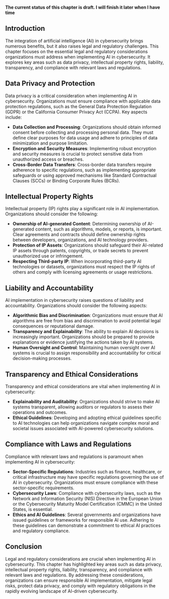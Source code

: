 **The current status of this chapter is draft. I will finish it later when I have time**

Introduction
------------

The integration of artificial intelligence (AI) in cybersecurity brings numerous benefits, but it also raises legal and regulatory challenges. This chapter focuses on the essential legal and regulatory considerations organizations must address when implementing AI in cybersecurity. It explores key areas such as data privacy, intellectual property rights, liability, transparency, and compliance with relevant laws and regulations.

Data Privacy and Protection
---------------------------

Data privacy is a critical consideration when implementing AI in cybersecurity. Organizations must ensure compliance with applicable data protection regulations, such as the General Data Protection Regulation (GDPR) or the California Consumer Privacy Act (CCPA). Key aspects include:

* **Data Collection and Processing**: Organizations should obtain informed consent before collecting and processing personal data. They must define clear purposes for data usage and adhere to principles of data minimization and purpose limitation.
* **Encryption and Security Measures**: Implementing robust encryption and security measures is crucial to protect sensitive data from unauthorized access or breaches.
* **Cross-Border Data Transfers**: Cross-border data transfers require adherence to specific regulations, such as implementing appropriate safeguards or using approved mechanisms like Standard Contractual Clauses (SCCs) or Binding Corporate Rules (BCRs).

Intellectual Property Rights
----------------------------

Intellectual property (IP) rights play a significant role in AI implementation. Organizations should consider the following:

* **Ownership of AI-generated Content**: Determining ownership of AI-generated content, such as algorithms, models, or reports, is important. Clear agreements and contracts should define ownership rights between developers, organizations, and AI technology providers.
* **Protection of IP Assets**: Organizations should safeguard their AI-related IP assets through patents, copyrights, or trade secrets to prevent unauthorized use or infringement.
* **Respecting Third-party IP**: When incorporating third-party AI technologies or datasets, organizations must respect the IP rights of others and comply with licensing agreements or usage restrictions.

Liability and Accountability
----------------------------

AI implementation in cybersecurity raises questions of liability and accountability. Organizations should consider the following aspects:

* **Algorithmic Bias and Discrimination**: Organizations must ensure that AI algorithms are free from bias and discrimination to avoid potential legal consequences or reputational damage.
* **Transparency and Explainability**: The ability to explain AI decisions is increasingly important. Organizations should be prepared to provide explanations or evidence justifying the actions taken by AI systems.
* **Human Oversight and Control**: Maintaining human oversight over AI systems is crucial to assign responsibility and accountability for critical decision-making processes.

Transparency and Ethical Considerations
---------------------------------------

Transparency and ethical considerations are vital when implementing AI in cybersecurity:

* **Explainability and Auditability**: Organizations should strive to make AI systems transparent, allowing auditors or regulators to assess their operations and outcomes.
* **Ethical Guidelines**: Developing and adopting ethical guidelines specific to AI technologies can help organizations navigate complex moral and societal issues associated with AI-powered cybersecurity solutions.

Compliance with Laws and Regulations
------------------------------------

Compliance with relevant laws and regulations is paramount when implementing AI in cybersecurity:

* **Sector-Specific Regulations**: Industries such as finance, healthcare, or critical infrastructure may have specific regulations governing the use of AI in cybersecurity. Organizations must ensure compliance with these sector-specific requirements.
* **Cybersecurity Laws**: Compliance with cybersecurity laws, such as the Network and Information Security (NIS) Directive in the European Union or the Cybersecurity Maturity Model Certification (CMMC) in the United States, is essential.
* **Ethics and AI Guidelines**: Several governments and organizations have issued guidelines or frameworks for responsible AI use. Adhering to these guidelines can demonstrate a commitment to ethical AI practices and regulatory compliance.

Conclusion
----------

Legal and regulatory considerations are crucial when implementing AI in cybersecurity. This chapter has highlighted key areas such as data privacy, intellectual property rights, liability, transparency, and compliance with relevant laws and regulations. By addressing these considerations, organizations can ensure responsible AI implementation, mitigate legal risks, protect data privacy, and comply with regulatory obligations in the rapidly evolving landscape of AI-driven cybersecurity.
